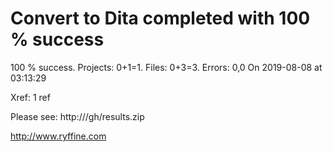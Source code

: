 # Convert to Dita  completed with 100 % success

100 % success. Projects: 0+1=1.  Files: 0+3=3. Errors: 0,0  On 2019-08-08 at 03:13:29

Xref: 1 ref

Please see: http:///gh/results.zip

http://www.ryffine.com
